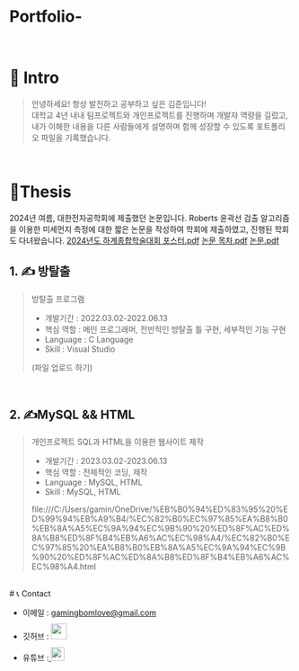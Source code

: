 # Portfolio-

<br />

# 👋 Intro

> 안녕하세요! 항상 발전하고 공부하고 싶은 김준입니다!  
> 대학교 4년 내내 팀프로젝트와 개인프로젝트를 진행하며 개발자 역량을 길렀고,  
> 내가 이해한 내용을 다른 사람들에게 설명하며 함께 성장할 수 있도록 포트폴리오 파일을 기록했습니다.  

<br />

# 📝Thesis 
2024년 여름, 대한전자공학회에 제출했던 논문입니다.
Roberts 윤곽선 검출 알고리즘을 이용한 미세먼지 측정에 대한 짧은 논문을 작성하여 학회에 제출하였고,
진행된 학회도 다녀왔습니다.
[2024년도 하계종합학술대회 포스터.pdf](https://github.com/user-attachments/files/19065451/2024.pdf)
[논문 목차.pdf](https://github.com/user-attachments/files/19065492/111.pdf)
[논문.pdf](https://github.com/user-attachments/files/19065494/default.pdf)

## 1. ✍ 방탈출

> 방탈출 프로그램
>
> - 개발기간 : 2022.03.02-2022.06.13
> - 핵심 역할 : 메인 프로그래머, 전반적인 방탈출 틀 구현, 세부적인 기능 구현
> - Language : C Language
> - Skill : Visual Studio
>
> (파일 업로드 하기)

<br />

## 2. ✍MySQL && HTML

> 개인프로젝트 SQL과 HTML을 이용한 웹사이트 제작
>
> - 개발기간 : 2023.03.02-2023.06.13
> - 핵심 역할 : 전체적인 코딩, 제작
> - Language : MySQL, HTML
> - Skill : MySQL, HTML
>
>file:///C:/Users/gamin/OneDrive/%EB%B0%94%ED%83%95%20%ED%99%94%EB%A9%B4/%EC%82%B0%EC%97%85%EA%B8%B0%EB%8A%A5%EC%9A%94%EC%9B%90%20%ED%8F%AC%ED%8A%B8%ED%8F%B4%EB%A6%AC%EC%98%A4/%EC%82%B0%EC%97%85%20%EA%B8%B0%EB%8A%A5%EC%9A%94%EC%9B%90%20%ED%8F%AC%ED%8A%B8%ED%8F%B4%EB%A6%AC%EC%98%A4.html

<br />
# 📞 Contact

- 이메일 : gamingbomlove@gmail.com
- 깃허브 : <a href="https://github.com/hyunwu">
  <img src="https://user-images.githubusercontent.com/68724828/185908612-22f4d219-78a7-4de7-bb02-deecaa63bffa.png" height="28px" style="margin-top: 10px" />
  </a>
- 유튜브 :<a href="https://www.youtube.com/@%ED%98%84%EC%9A%B0PY">
  <img src="https://user-images.githubusercontent.com/1569988/159397141-21463bc2-2acf-416b-aa15-235664556f34.png" height="24px" style="margin-top: 10px" />
  </a>
